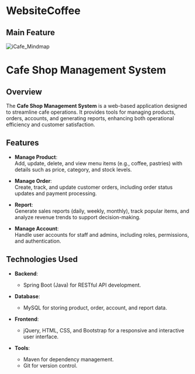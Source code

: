 # WebsiteCoffee
## Main Feature
![iCafe_Mindmap](https://github.com/user-attachments/assets/b14113e4-e88c-4fa8-8dbc-3cb15a60a1c5)

# Cafe Shop Management System

## Overview

The **Cafe Shop Management System** is a web-based application designed to streamline cafe operations. It provides tools for managing products, orders, accounts, and generating reports, enhancing both operational efficiency and customer satisfaction.

## Features

- **Manage Product**:  
  Add, update, delete, and view menu items (e.g., coffee, pastries) with details such as price, category, and stock levels.

- **Manage Order**:  
  Create, track, and update customer orders, including order status updates and payment processing.

- **Report**:  
  Generate sales reports (daily, weekly, monthly), track popular items, and analyze revenue trends to support decision-making.

- **Manage Account**:  
  Handle user accounts for staff and admins, including roles, permissions, and authentication.

## Technologies Used

- **Backend**:  
  - Spring Boot (Java) for RESTful API development.

- **Database**:  
  - MySQL for storing product, order, account, and report data.

- **Frontend**:  
  - jQuery, HTML, CSS, and Bootstrap for a responsive and interactive user interface.

- **Tools**:  
  - Maven for dependency management.  
  - Git for version control.
